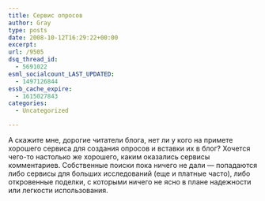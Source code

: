```yaml
---
title: Сервис опросов
author: Gray
type: posts
date: 2008-10-12T16:29:22+00:00
excerpt:
url: /9505
dsq_thread_id:
  - 5691022
esml_socialcount_LAST_UPDATED:
  - 1497126844
essb_cache_expire:
  - 1615027843
categories:
  - Uncategorized

---
```








А скажите мне, дорогие читатели блога, нет ли у кого на примете хорошего сервиса для создания опросов и вставки их в блог? Хочется чего-то настолько же хорошего, каким оказались сервисы комментариев. Собственные поиски пока ничего не дали &#8212; попадаются либо сервисы для больших исследований (еще и платные часто), либо откровенные поделки, с которыми ничего не ясно в плане надежности или легкости использования.